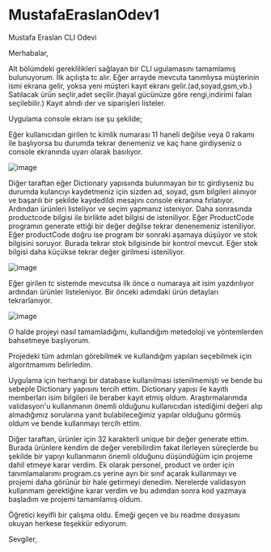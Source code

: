 # MustafaEraslanOdev1
Mustafa Eraslan CLI Odevi

Merhabalar,

Alt bölümdeki gereklilikleri sağlayan bir CLI ugulamasını tamamlamış bulunuyorum.
İlk açılışta tc alır.
Eğer arrayde mevcuta tanımlıysa müşterinin ismi ekrana gelir, yoksa yeni müşteri kayıt ekranı gelir.(ad,soyad,gsm,vb.)
Satılacak ürün seçlir,adet seçilir.(hayal gücünüze göre rengi,indirimi falan seçilebilir.)
Kayıt alındı der ve siparişleri listeler.

Uygulama console ekranı ise şu şekilde;

Eğer kullanıcıdan girilen tc kimlik numarası 11 haneli değilse veya 0 rakamı ile başlıyorsa bu durumda tekrar denemeniz ve kaç hane girdiyseniz o console ekranında uyarı olarak basılıyor.

![image](https://user-images.githubusercontent.com/44713722/174433153-985351a0-7553-44a9-be03-a7c71831b2ae.png)

Diğer taraftan eğer Dictionary yapısıında bulunmayan bir tc girdiyseniz bu durumda kulancıyı kaydetmeniz için sizden ad, soyad, gsm bilgileri alınıyor ve başarılı bir şekilde kaydedildi mesajını console ekranına fırlatıyor. Ardından ürünleri listeliyor ve seçim yapmanız isteniyor. Daha sonrasında productcode bilgisi ile birlikte adet bilgisi de isteniliyor. Eğer ProductCode programın generate ettiği bir değer değilse tekrar denenemeniz isteniliyor. Eğer productCode doğru ise program bir sonraki aşamaya düşüyor ve stok bilgisini soruyor. Burada tekrar stok bilgisinde bir kontrol mevcut. Eğer stok bilgisi daha küçükse tekrar değer girilmesi isteniliyor.

![image](https://user-images.githubusercontent.com/44713722/174433085-5a155904-ab15-4335-9fb8-9cbf446541e9.png)

Eğer girilen tc sistemde mevcutsa ilk önce o numaraya ait isim yazdırılıyor ardından ürünler listeleniyor. Bir önceki adımdaki ürün detayları tekrarlanıyor.

![image](https://user-images.githubusercontent.com/44713722/174432454-98e71b0d-5362-422a-8eaf-d75334cea3bf.png)



O halde projeyi nasıl tamamladığımı, kullandığım metedoloji ve yöntemlerden bahsetmeye başlıyorum.

Projedeki tüm adımları görebilmek ve kullandığım yapıları seçebilmek için algoritmamımı belirledim.

Uygulama için herhangi bir database kullanılması istenilmemişti ve bende bu sebeple Dictionary yapısını tercih ettim. Dictionary yapısı ile kayıtlı memberları isim bilgileri ile beraber kayıt etmiş oldum. Araştırmalarımda validasyon'u kullanmanın önemli olduğunu kullanıcıdan istediğimi değeri alıp almadığımız sorularına yanıt bulabileceğimiz yapılar olduğunu görmüş oldum ve bende kullanmayı tercih ettim.

Diğer taraftan, ürünler için 32 karakterli unique bir değer generate ettim. Burada ürünlere kendim de değer verebilirdim fakat ilerleyen süreçlerde bu şekilde bir yapıyı kullanmanın önemli olduğunu düşündüğüm için projeme dahil etmeye karar verdim. Ek olarak personel, product ve order için tanımlamalarımı program.cs yerine ayrı bir sınıf açarak kullanmayı ve projemi daha görünür bir hale getirmeyi denedim. Nerelerde validasyon kullanmam gerektiğine karar verdim ve bu adımdan sonra kod yazmaya başladım ve projemi tamamlamış oldum.

Öğretici keyifli bir çalışma oldu. Emeği geçen ve bu readme dosyasını okuyan herkese teşekkür ediyorum.

Sevgiler,






